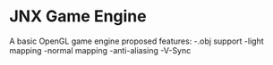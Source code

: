 # JNX Game Engine
A basic OpenGL game engine
proposed features:
-.obj support
-light mapping
-normal mapping
-anti-aliasing
-V-Sync

